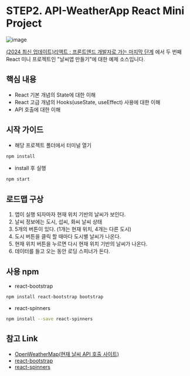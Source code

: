 # STEP2. API-WeatherApp React Mini Project

![image](https://github.com/limseongeun/react-all/assets/13953651/fc69fb23-200e-4943-b27d-c157aee73b21)

[(2024 최신 업데이트)리액트 : 프론트엔드 개발자로 가는 마지막 단계](https://www.inflearn.com/course/%EB%A6%AC%EC%95%A1%ED%8A%B8-%ED%94%84%EB%A1%A0%ED%8A%B8%EC%97%94%EB%93%9C-%EB%A7%88%EC%A7%80%EB%A7%89) 에서 두 번째 React 미니 프로젝트인 "날씨앱 만들기"에 대한 예제 소스입니다.

## 핵심 내용

- React 기본 개념의 State에 대한 이해
- React 고급 개념의 Hooks(useState, useEffect) 사용에 대한 이해
- API 호출에 대한 이해

## 시작 가이드

- 해당 프로젝트 폴더에서 터미널 열기

```bash
npm install
```

- install 후 실행

```bash
npm start
```

## 로드맵 구상

1. 앱이 실행 되자마자 현재 위치 기반의 날씨가 보인다.
2. 날씨 정보에는 도시, 섭씨, 화씨 날씨 상태
3. 5개의 버튼이 있다. (1개는 현재 위치, 4개는 다른 도시)
4. 도시 버튼을 클릭 할 때마다 도시별 날씨가 나온다.
5. 현재 위치 버튼을 누르면 다시 현재 위치 기반의 날씨가 나온다.
6. 데이터를 들고 오는 동안 로딩 스피너가 돈다.

## 사용 npm

- react-bootstrap

```bash
npm install react-bootstrap bootstrap
```

- react-spinners

```bash
npm install --save react-spinners
```

## 참고 Link

- [OpenWeatherMap(현재 날씨 API 호출 사이트)](https://openweathermap.org/current)
- [react-bootstrap](https://react-bootstrap.netlify.app/docs/getting-started/introduction)
- [react-spinners](https://www.npmjs.com/package/react-spinners)
